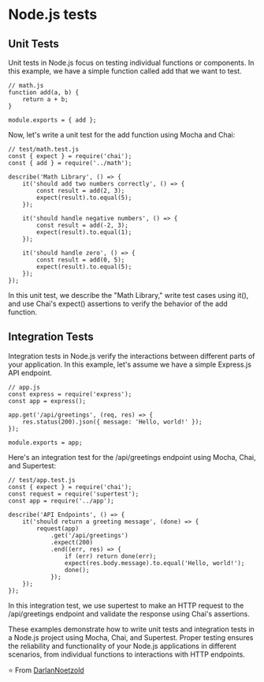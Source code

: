 # Node.js tests

## Unit Tests
Unit tests in Node.js focus on testing individual functions or components. In this example, we have a simple function called add that we want to test.

```
// math.js
function add(a, b) {
    return a + b;
}

module.exports = { add };
```

Now, let's write a unit test for the add function using Mocha and Chai:

```
// test/math.test.js
const { expect } = require('chai');
const { add } = require('../math');

describe('Math Library', () => {
    it('should add two numbers correctly', () => {
        const result = add(2, 3);
        expect(result).to.equal(5);
    });

    it('should handle negative numbers', () => {
        const result = add(-2, 3);
        expect(result).to.equal(1);
    });

    it('should handle zero', () => {
        const result = add(0, 5);
        expect(result).to.equal(5);
    });
});
```

In this unit test, we describe the "Math Library," write test cases using it(), and use Chai's expect() assertions to verify the behavior of the add function.

## Integration Tests
Integration tests in Node.js verify the interactions between different parts of your application. In this example, let's assume we have a simple Express.js API endpoint.

```
// app.js
const express = require('express');
const app = express();

app.get('/api/greetings', (req, res) => {
    res.status(200).json({ message: 'Hello, world!' });
});

module.exports = app;
```

Here's an integration test for the /api/greetings endpoint using Mocha, Chai, and Supertest:

```
// test/app.test.js
const { expect } = require('chai');
const request = require('supertest');
const app = require('../app');

describe('API Endpoints', () => {
    it('should return a greeting message', (done) => {
        request(app)
            .get('/api/greetings')
            .expect(200)
            .end((err, res) => {
                if (err) return done(err);
                expect(res.body.message).to.equal('Hello, world!');
                done();
            });
    });
});
```

In this integration test, we use supertest to make an HTTP request to the /api/greetings endpoint and validate the response using Chai's assertions.

These examples demonstrate how to write unit tests and integration tests in a Node.js project using Mocha, Chai, and Supertest. Proper testing ensures the reliability and functionality of your Node.js applications in different scenarios, from individual functions to interactions with HTTP endpoints.


⭐️ From [DarlanNoetzold](https://github.com/DarlanNoetzold)
